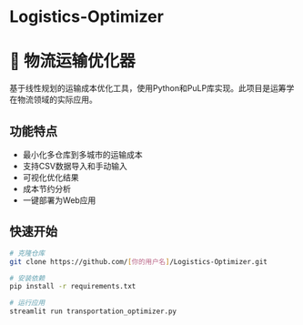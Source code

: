 # Logistics-Optimizer
# 🚚 物流运输优化器

基于线性规划的运输成本优化工具，使用Python和PuLP库实现。此项目是运筹学在物流领域的实际应用。

## 功能特点
- 最小化多仓库到多城市的运输成本
- 支持CSV数据导入和手动输入
- 可视化优化结果
- 成本节约分析
- 一键部署为Web应用

## 快速开始
```bash
# 克隆仓库
git clone https://github.com/[你的用户名]/Logistics-Optimizer.git

# 安装依赖
pip install -r requirements.txt

# 运行应用
streamlit run transportation_optimizer.py
